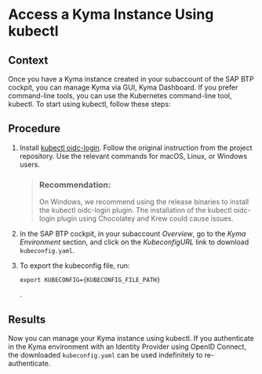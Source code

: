 <!-- loio3e25944e491049b2aeec68c562a5ee48 -->

# Access a Kyma Instance Using kubectl



## Context

Once you have a Kyma instance created in your subaccount of the SAP BTP cockpit, you can manage Kyma via GUI, Kyma Dashboard. If you prefer command-line tools, you can use the Kubernetes command-line tool, kubectl. To start using kubectl, follow these steps:



## Procedure

1.  Install [kubectl oidc-login](https://github.com/int128/kubelogin). Follow the original instruction from the project repository. Use the relevant commands for macOS, Linux, or Windows users.

    > ### Recommendation:  
    > On Windows, we recommend using the release binaries to install the kubectl oidc-login plugin. The installation of the kubectl oidc-login plugin using Chocolatey and Krew could cause issues.

2.  In the SAP BTP cockpit, in your subaccount *Overview*, go to the *Kyma Environment* section, and click on the *KubeconfigURL* link to download `kubeconfig.yaml`.

3.  To export the kubeconfig file, run:

    ```
    export KUBECONFIG={KUBECONFIG_FILE_PATH}
    ```

    .




<a name="loio3e25944e491049b2aeec68c562a5ee48__result_jp1_p4w_fsb"/>

## Results

Now you can manage your Kyma instance using kubectl. If you authenticate in the Kyma environment with an Identity Provider using OpenID Connect, the downloaded `kubeconfig.yaml` can be used indefinitely to re-authenticate.

